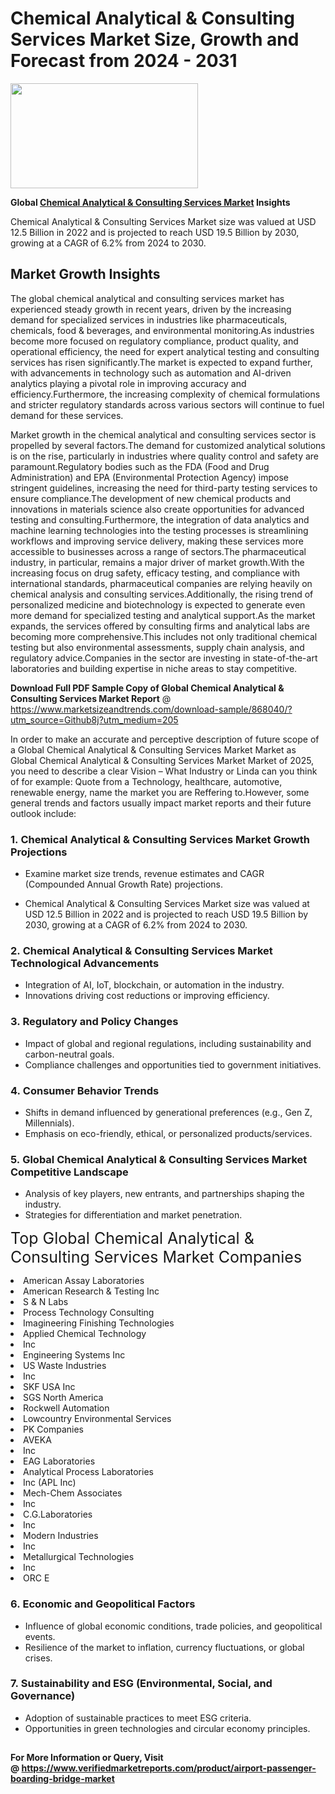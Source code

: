 <H1>Chemical Analytical & Consulting Services Market Size, Growth and Forecast from 2024 - 2031</H1><img class="aligncenter size-medium wp-image-584254" src="https://thirdeyenews.in/wp-content/uploads/2024/09/Global-Market-Research-300x168.jpeg" alt="" width="300" height="168" /><p><strong>Global&nbsp;<a href="https://www.marketsizeandtrends.com/download-sample/868040/?utm_source=Github8j?utm_medium=205">Chemical Analytical & Consulting Services Market</a> Insights</strong></p><p>Chemical Analytical & Consulting Services Market size was valued at USD 12.5 Billion in 2022 and is projected to reach USD 19.5 Billion by 2030, growing at a CAGR of 6.2% from 2024 to 2030.</p><p><h2>Market Growth Insights</h2> <p>The global chemical analytical and consulting services market has experienced steady growth in recent years, driven by the increasing demand for specialized services in industries like pharmaceuticals, chemicals, food & beverages, and environmental monitoring.As industries become more focused on regulatory compliance, product quality, and operational efficiency, the need for expert analytical testing and consulting services has risen significantly.The market is expected to expand further, with advancements in technology such as automation and AI-driven analytics playing a pivotal role in improving accuracy and efficiency.Furthermore, the increasing complexity of chemical formulations and stricter regulatory standards across various sectors will continue to fuel demand for these services.</p> <p>Market growth in the chemical analytical and consulting services sector is propelled by several factors.The demand for customized analytical solutions is on the rise, particularly in industries where quality control and safety are paramount.Regulatory bodies such as the FDA (Food and Drug Administration) and EPA (Environmental Protection Agency) impose stringent guidelines, increasing the need for third-party testing services to ensure compliance.The development of new chemical products and innovations in materials science also create opportunities for advanced testing and consulting.Furthermore, the integration of data analytics and machine learning technologies into the testing processes is streamlining workflows and improving service delivery, making these services more accessible to businesses across a range of sectors.The pharmaceutical industry, in particular, remains a major driver of market growth.With the increasing focus on drug safety, efficacy testing, and compliance with international standards, pharmaceutical companies are relying heavily on chemical analysis and consulting services.Additionally, the rising trend of personalized medicine and biotechnology is expected to generate even more demand for specialized testing and analytical support.As the market expands, the services offered by consulting firms and analytical labs are becoming more comprehensive.This includes not only traditional chemical testing but also environmental assessments, supply chain analysis, and regulatory advice.Companies in the sector are investing in state-of-the-art laboratories and building expertise in niche areas to stay competitive.<p><span class=""><strong>Download Full PDF Sample Copy of Global Chemical Analytical & Consulting Services Market Report</strong> @ <a href="https://www.marketsizeandtrends.com/download-sample/868040/?utm_source=Github8j?utm_medium=205" target="_blank">https://www.marketsizeandtrends.com/download-sample/868040/?utm_source=Github8j?utm_medium=205</a></span></p><p>In order to make an accurate and perceptive description of future scope of a Global&nbsp;Chemical Analytical & Consulting Services Market Market as Global&nbsp;Chemical Analytical & Consulting Services Market Market of 2025, you need to describe a clear Vision &ndash; What Industry or Linda can you think of for example: Quote from a Technology, healthcare, automotive, renewable energy, name the market you are Reffering to.However, some general trends and factors usually impact market reports and their future outlook include:</p><h3>1.&nbsp;<strong>Chemical Analytical & Consulting Services Market Growth Projections</strong></h3><ul><li>Examine market size trends, revenue estimates and CAGR (Compounded Annual Growth Rate) projections.</li><li><p>Chemical Analytical & Consulting Services Market size was valued at USD 12.5 Billion in 2022 and is projected to reach USD 19.5 Billion by 2030, growing at a CAGR of 6.2% from 2024 to 2030.</p></li></ul><h3>2.&nbsp;<strong>Chemical Analytical & Consulting Services Market Technological Advancements</strong></h3><ul><li>Integration of AI, IoT, blockchain, or automation in the industry.</li><li>Innovations driving cost reductions or improving efficiency.</li></ul><h3>3.&nbsp;<strong>Regulatory and Policy Changes</strong></h3><ul><li>Impact of global and regional regulations, including sustainability and carbon-neutral goals.</li><li>Compliance challenges and opportunities tied to government initiatives.</li></ul><h3>4.&nbsp;<strong>Consumer Behavior Trends</strong></h3><ul><li>Shifts in demand influenced by generational preferences (e.g., Gen Z, Millennials).</li><li>Emphasis on eco-friendly, ethical, or personalized products/services.</li></ul><h3>5.&nbsp;<strong>Global Chemical Analytical & Consulting Services Market Competitive Landscape</strong></h3><ul><li>Analysis of key players, new entrants, and partnerships shaping the industry.</li><li>Strategies for differentiation and market penetration.</li></ul><p data-pm-slice="1 1 []"><span style="color: inherit; font-family: inherit; font-size: 25px;">Top Global Chemical Analytical & Consulting Services Market Companies</span></p><div class="" data-test-id=""><p><li>American Assay Laboratories</li><li> American Research & Testing Inc</li><li> S & N Labs</li><li> Process Technology Consulting</li><li> Imagineering Finishing Technologies</li><li> Applied Chemical Technology</li><li> Inc</li><li> Engineering Systems Inc</li><li> US Waste Industries</li><li> Inc</li><li> SKF USA Inc</li><li> SGS North America</li><li> Rockwell Automation</li><li> Lowcountry Environmental Services</li><li> PK Companies</li><li> AVEKA</li><li> Inc</li><li> EAG Laboratories</li><li> Analytical Process Laboratories</li><li> Inc (APL Inc)</li><li> Mech-Chem Associates</li><li> Inc</li><li> C.G.Laboratories</li><li> Inc</li><li> Modern Industries</li><li> Inc</li><li> Metallurgical Technologies</li><li> Inc</li><li> ORC E</li></p></div><h3>6.&nbsp;<strong>Economic and Geopolitical Factors</strong></h3><ul><li>Influence of global economic conditions, trade policies, and geopolitical events.</li><li>Resilience of the market to inflation, currency fluctuations, or global crises.</li></ul><h3>7.&nbsp;<strong>Sustainability and ESG (Environmental, Social, and Governance)</strong></h3><ul><li>Adoption of sustainable practices to meet ESG criteria.</li><li>Opportunities in green technologies and circular economy principles.</li></ul><h2><strong style="font-size: 14px;">For More Information or Query, Visit @&nbsp;</strong><a style="background-color: #ffffff; font-size: 14px;" href="https://www.marketsizeandtrends.com/report/chemical-analytical-and-consulting-services-market/" target="_blank">https://www.verifiedmarketreports.com/product/airport-passenger-boarding-bridge-market</a></h2>